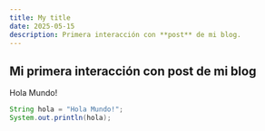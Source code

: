 ```yaml
---
title: My title
date: 2025-05-15
description: Primera interacción con **post** de mi blog.
---
```

## Mi primera interacción con **post** de mi blog
Hola Mundo!
``` Java
String hola = "Hola Mundo!";
System.out.println(hola);
```


